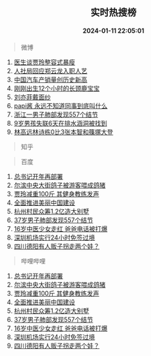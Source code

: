 <div align="center"><h2>实时热搜榜</h2><h4>2024-01-11 22:05:01</h4></div>

> 微博  

1. [医生谈贾玲整容式暴瘦](https://s.weibo.com/weibo?q=%23%E5%8C%BB%E7%94%9F%E8%B0%88%E8%B4%BE%E7%8E%B2%E6%95%B4%E5%AE%B9%E5%BC%8F%E6%9A%B4%E7%98%A6%23&t=31&band_rank=1&Refer=top)<br />
2. [人社局回应郑云龙入职人艺](https://s.weibo.com/weibo?q=%23%E4%BA%BA%E7%A4%BE%E5%B1%80%E5%9B%9E%E5%BA%94%E9%83%91%E4%BA%91%E9%BE%99%E5%85%A5%E8%81%8C%E4%BA%BA%E8%89%BA%23&t=31&band_rank=2&Refer=top)<br />
3. [中国汽车产销量创历史新高](https://s.weibo.com/weibo?q=%23%E4%B8%AD%E5%9B%BD%E6%B1%BD%E8%BD%A6%E4%BA%A7%E9%94%80%E9%87%8F%E5%88%9B%E5%8E%86%E5%8F%B2%E6%96%B0%E9%AB%98%23&t=31&band_rank=3&Refer=top)<br />
4. [刚刚出生12个小时的长颈鹿宝宝](https://s.weibo.com/weibo?q=%E5%88%9A%E5%88%9A%E5%87%BA%E7%94%9F12%E4%B8%AA%E5%B0%8F%E6%97%B6%E7%9A%84%E9%95%BF%E9%A2%88%E9%B9%BF%E5%AE%9D%E5%AE%9D&t=31&band_rank=4&Refer=top)<br />
5. [刘亦菲戴面纱](https://s.weibo.com/weibo?q=%23%E5%88%98%E4%BA%A6%E8%8F%B2%E6%88%B4%E9%9D%A2%E7%BA%B1%23&t=31&band_rank=5&Refer=top)<br />
6. [papi酱 永远不知道同事到底叫什么](https://s.weibo.com/weibo?q=papi%E9%85%B1%20%E6%B0%B8%E8%BF%9C%E4%B8%8D%E7%9F%A5%E9%81%93%E5%90%8C%E4%BA%8B%E5%88%B0%E5%BA%95%E5%8F%AB%E4%BB%80%E4%B9%88&t=31&band_rank=6&Refer=top)<br />
7. [浙江一男子肺部发现557个结节](https://s.weibo.com/weibo?q=%23%E6%B5%99%E6%B1%9F%E4%B8%80%E7%94%B7%E5%AD%90%E8%82%BA%E9%83%A8%E5%8F%91%E7%8E%B0557%E4%B8%AA%E7%BB%93%E8%8A%82%23&t=31&band_rank=7&Refer=top)<br />
8. [9岁男孩失联6天在排水涵洞被找到](https://s.weibo.com/weibo?q=%239%E5%B2%81%E7%94%B7%E5%AD%A9%E5%A4%B1%E8%81%946%E5%A4%A9%E5%9C%A8%E6%8E%92%E6%B0%B4%E6%B6%B5%E6%B4%9E%E8%A2%AB%E6%89%BE%E5%88%B0%23&t=31&band_rank=8&Refer=top)<br />
9. [林高远林诗栋0比3张本智和篠塚大登](https://s.weibo.com/weibo?q=%23%E6%9E%97%E9%AB%98%E8%BF%9C%E6%9E%97%E8%AF%97%E6%A0%8B0%E6%AF%943%E5%BC%A0%E6%9C%AC%E6%99%BA%E5%92%8C%E7%AF%A0%E5%A1%9A%E5%A4%A7%E7%99%BB%23&t=31&band_rank=9&Refer=top)<br />

> 知乎  


> 百度  

1. [总书记开年再部署](https://www.baidu.com/s?wd=%E6%80%BB%E4%B9%A6%E8%AE%B0%E5%BC%80%E5%B9%B4%E5%86%8D%E9%83%A8%E7%BD%B2&sa=fyb_news&rsv_dl=fyb_news)<br />
2. [尔滨中央大街鸽子被游客喂成鸽猪](https://www.baidu.com/s?wd=%E5%B0%94%E6%BB%A8%E4%B8%AD%E5%A4%AE%E5%A4%A7%E8%A1%97%E9%B8%BD%E5%AD%90%E8%A2%AB%E6%B8%B8%E5%AE%A2%E5%96%82%E6%88%90%E9%B8%BD%E7%8C%AA&sa=fyb_news&rsv_dl=fyb_news)<br />
3. [贾玲减重100斤 其健身教练发声](https://www.baidu.com/s?wd=%E8%B4%BE%E7%8E%B2%E5%87%8F%E9%87%8D100%E6%96%A4+%E5%85%B6%E5%81%A5%E8%BA%AB%E6%95%99%E7%BB%83%E5%8F%91%E5%A3%B0&sa=fyb_news&rsv_dl=fyb_news)<br />
4. [全面推进美丽中国建设](https://www.baidu.com/s?wd=%E5%85%A8%E9%9D%A2%E6%8E%A8%E8%BF%9B%E7%BE%8E%E4%B8%BD%E4%B8%AD%E5%9B%BD%E5%BB%BA%E8%AE%BE&sa=fyb_news&rsv_dl=fyb_news)<br />
5. [杭州村民众筹1.2亿造大别墅](https://www.baidu.com/s?wd=%E6%9D%AD%E5%B7%9E%E6%9D%91%E6%B0%91%E4%BC%97%E7%AD%B91.2%E4%BA%BF%E9%80%A0%E5%A4%A7%E5%88%AB%E5%A2%85&sa=fyb_news&rsv_dl=fyb_news)<br />
6. [37岁男子肺部发现557个结节](https://www.baidu.com/s?wd=37%E5%B2%81%E7%94%B7%E5%AD%90%E8%82%BA%E9%83%A8%E5%8F%91%E7%8E%B0557%E4%B8%AA%E7%BB%93%E8%8A%82&sa=fyb_news&rsv_dl=fyb_news)<br />
7. [16岁中医少女走红 爸爸电话被打爆](https://www.baidu.com/s?wd=16%E5%B2%81%E4%B8%AD%E5%8C%BB%E5%B0%91%E5%A5%B3%E8%B5%B0%E7%BA%A2+%E7%88%B8%E7%88%B8%E7%94%B5%E8%AF%9D%E8%A2%AB%E6%89%93%E7%88%86&sa=fyb_news&rsv_dl=fyb_news)<br />
8. [深圳机场实行24小时免签过境](https://www.baidu.com/s?wd=%E6%B7%B1%E5%9C%B3%E6%9C%BA%E5%9C%BA%E5%AE%9E%E8%A1%8C24%E5%B0%8F%E6%97%B6%E5%85%8D%E7%AD%BE%E8%BF%87%E5%A2%83&sa=fyb_news&rsv_dl=fyb_news)<br />
9. [四川德阳有人贩子拐走两个娃？](https://www.baidu.com/s?wd=%E5%9B%9B%E5%B7%9D%E5%BE%B7%E9%98%B3%E6%9C%89%E4%BA%BA%E8%B4%A9%E5%AD%90%E6%8B%90%E8%B5%B0%E4%B8%A4%E4%B8%AA%E5%A8%83%EF%BC%9F&sa=fyb_news&rsv_dl=fyb_news)<br />

> 哔哩哔哩  

1. [总书记开年再部署](https://www.baidu.com/s?wd=%E6%80%BB%E4%B9%A6%E8%AE%B0%E5%BC%80%E5%B9%B4%E5%86%8D%E9%83%A8%E7%BD%B2&sa=fyb_news&rsv_dl=fyb_news)<br />
2. [尔滨中央大街鸽子被游客喂成鸽猪](https://www.baidu.com/s?wd=%E5%B0%94%E6%BB%A8%E4%B8%AD%E5%A4%AE%E5%A4%A7%E8%A1%97%E9%B8%BD%E5%AD%90%E8%A2%AB%E6%B8%B8%E5%AE%A2%E5%96%82%E6%88%90%E9%B8%BD%E7%8C%AA&sa=fyb_news&rsv_dl=fyb_news)<br />
3. [贾玲减重100斤 其健身教练发声](https://www.baidu.com/s?wd=%E8%B4%BE%E7%8E%B2%E5%87%8F%E9%87%8D100%E6%96%A4+%E5%85%B6%E5%81%A5%E8%BA%AB%E6%95%99%E7%BB%83%E5%8F%91%E5%A3%B0&sa=fyb_news&rsv_dl=fyb_news)<br />
4. [全面推进美丽中国建设](https://www.baidu.com/s?wd=%E5%85%A8%E9%9D%A2%E6%8E%A8%E8%BF%9B%E7%BE%8E%E4%B8%BD%E4%B8%AD%E5%9B%BD%E5%BB%BA%E8%AE%BE&sa=fyb_news&rsv_dl=fyb_news)<br />
5. [杭州村民众筹1.2亿造大别墅](https://www.baidu.com/s?wd=%E6%9D%AD%E5%B7%9E%E6%9D%91%E6%B0%91%E4%BC%97%E7%AD%B91.2%E4%BA%BF%E9%80%A0%E5%A4%A7%E5%88%AB%E5%A2%85&sa=fyb_news&rsv_dl=fyb_news)<br />
6. [37岁男子肺部发现557个结节](https://www.baidu.com/s?wd=37%E5%B2%81%E7%94%B7%E5%AD%90%E8%82%BA%E9%83%A8%E5%8F%91%E7%8E%B0557%E4%B8%AA%E7%BB%93%E8%8A%82&sa=fyb_news&rsv_dl=fyb_news)<br />
7. [16岁中医少女走红 爸爸电话被打爆](https://www.baidu.com/s?wd=16%E5%B2%81%E4%B8%AD%E5%8C%BB%E5%B0%91%E5%A5%B3%E8%B5%B0%E7%BA%A2+%E7%88%B8%E7%88%B8%E7%94%B5%E8%AF%9D%E8%A2%AB%E6%89%93%E7%88%86&sa=fyb_news&rsv_dl=fyb_news)<br />
8. [深圳机场实行24小时免签过境](https://www.baidu.com/s?wd=%E6%B7%B1%E5%9C%B3%E6%9C%BA%E5%9C%BA%E5%AE%9E%E8%A1%8C24%E5%B0%8F%E6%97%B6%E5%85%8D%E7%AD%BE%E8%BF%87%E5%A2%83&sa=fyb_news&rsv_dl=fyb_news)<br />
9. [四川德阳有人贩子拐走两个娃？](https://www.baidu.com/s?wd=%E5%9B%9B%E5%B7%9D%E5%BE%B7%E9%98%B3%E6%9C%89%E4%BA%BA%E8%B4%A9%E5%AD%90%E6%8B%90%E8%B5%B0%E4%B8%A4%E4%B8%AA%E5%A8%83%EF%BC%9F&sa=fyb_news&rsv_dl=fyb_news)<br />
